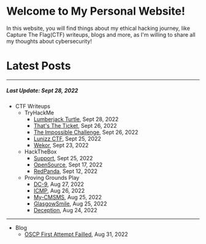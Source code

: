 # Welcome to My Personal Website!

In this website, you will find things about my ethical hacking journey, like Capture The Flag(CTF) writeups, blogs and more, as I'm willing to share all my thoughts about cybersecurity!

# Latest Posts

* * *
##### Last Update: Sept 28, 2022

- CTF Writeups
	- TryHackMe
		- [Lumberjack Turtle](https://siunam321.github.io/ctf/tryhackme/Lumberjack-Turtle/), Sept 28, 2022
		- [That's The Ticket](https://siunam321.github.io/ctf/tryhackme/Thats-The-Ticket/), Sept 26, 2022
		- [The Impossible Challenge](https://siunam321.github.io/ctf/tryhackme/The-Impossible-Challenge/), Sept 26, 2022
		- [Lunizz CTF](https://siunam321.github.io/ctf/tryhackme/Lunizz-CTF/), Sept 25, 2022
		- [Wekor](https://siunam321.github.io/ctf/tryhackme/Wekor/), Sept 23, 2022
	- HackTheBox
		- [Support](https://siunam321.github.io/ctf/hackthebox/Support/), Sept 25, 2022
		- [OpenSource](https://siunam321.github.io/ctf/hackthebox/OpenSource/), Sept 17, 2022
		- [RedPanda](https://siunam321.github.io/ctf/hackthebox/RedPanda/), Sept 12, 2022
	- Proving Grounds Play
		- [DC-9](https://siunam321.github.io/ctf/pgplay/DC-9/), Aug 27, 2022
		- [ICMP](https://siunam321.github.io/ctf/pgplay/ICMP/), Aug 26, 2022
		- [My-CMSMS](https://siunam321.github.io/ctf/pgplay/My-CMSMS/), Aug 25, 2022
		- [GlasgowSmile](https://siunam321.github.io/ctf/pgplay/GlasgowSmile/), Aug 25, 2022
		- [Deception](https://siunam321.github.io/ctf/pgplay/Deception/), Aug 24, 2022

* * *
- Blog
	- [OSCP First Attempt Failled](https://siunam321.github.io/blog/2022-08-31-OSCP-First-Attempt-Failled), Aug 31, 2022

